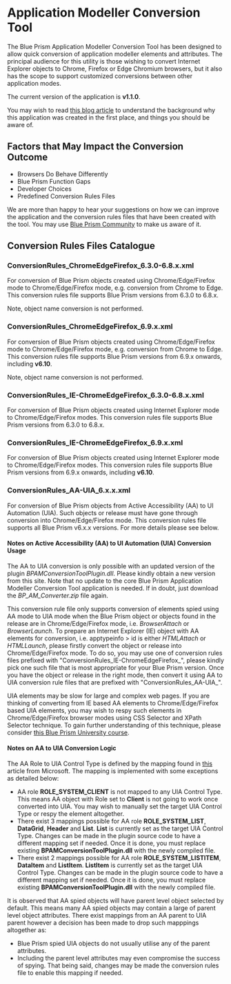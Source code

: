 # Application Modeller Conversion Tool
The Blue Prism Application Modeller Conversion Tool has been designed to allow quick conversion of application modeller elements and attributes. The principal audience for this utility is those wishing to convert Internet Explorer objects to Chrome, Firefox or Edge Chromium browsers, but it also has the scope to support customized conversions between other application modes.

The current version of the application is **v1.1.0**.

You may wish to read [this blog article]("https://community.blueprism.com/blogs/bruce-liu1/2020/09/20/accelerating-your-migration-away-from-the-internet?CommunityKey=1e516cfe-4d1f-4de9-a9eb-58d15bf38c81")  to understand the background why this application was created in the first place, and things you should be aware of.

## Factors that May Impact the Conversion Outcome

* Browsers Do Behave Differently
* Blue Prism Function Gaps
* Developer Choices
* Predefined Conversion Rules Files

We are more than happy to hear your suggestions on how we can improve the application and the conversion rules files that have been created with the tool. You may use [Blue Prism Community]("https://community.blueprism.com/home") to make us aware of it.

## Conversion Rules Files Catalogue

### ConversionRules_ChromeEdgeFirefox_6.3.0-6.8.x.xml
For conversion of Blue Prism objects created using Chrome/Edge/Firefox mode to Chrome/Edge/Firefox mode, e.g. conversion from Chrome to Edge. This conversion rules file supports Blue Prism versions from 6.3.0 to 6.8.x.

Note, object name conversion is not performed.

### ConversionRules_ChromeEdgeFirefox_6.9.x.xml
For conversion of Blue Prism objects created using Chrome/Edge/Firefox mode to Chrome/Edge/Firefox mode, e.g. conversion from Chrome to Edge. This conversion rules file supports Blue Prism versions from 6.9.x onwards, including **v6.10**. 

Note, object name conversion is not performed.

### ConversionRules_IE-ChromeEdgeFirefox_6.3.0-6.8.x.xml
For conversion of Blue Prism objects created using Internet Explorer mode to Chrome/Edge/Firefox modes. This conversion rules file supports Blue Prism versions from 6.3.0 to 6.8.x.

### ConversionRules_IE-ChromeEdgeFirefox_6.9.x.xml
For conversion of Blue Prism objects created using Internet Explorer mode to Chrome/Edge/Firefox modes. This conversion rules file supports Blue Prism versions from 6.9.x onwards, including **v6.10**.

### ConversionRules_AA-UIA_6.x.x.xml
For conversion of Blue Prism objects from Active Accessibility (AA) to UI Automation (UIA). Such objects or release must have gone through conversion into Chrome/Edge/Firefox mode. This conversion rules file supports all Blue Prism v6.x.x versions. For more details please see below.

#### Notes on Active Accessibility (AA) to UI Automation (UIA) Conversion Usage
The AA to UIA conversion is only possible with an updated version of the plugin *BPAMConversionToolPlugin.dll*. Please kindly obtain a new version from this site. Note that no update to the core Blue Prism Application Modeller Conversion Tool application is needed. If in doubt, just download the *BP_AM_Converter.zip* file again.

This conversion rule file only supports conversion of elements spied using AA mode to UIA mode when the Blue Prism object or objects found in the release are in Chrome/Edge/Firefox mode, i.e. *BrowserAttach* or *BrowserLaunch*. To prepare an Internet Explorer (IE) object with AA elements for conversion, i.e. apptypeinfo > id is either *HTMLAttach* or *HTMLLaunch*, please firstly convert the object or release into Chrome/Edge/Firefox mode. To do so, you may use one of conversion rules files prefixed with "ConversionRules_IE-ChromeEdgeFirefox_", please kindly pick one such file that is most appropriate for your Blue Prism version. Once you have the object or release in the right mode, then convert it using AA to UIA conversion rule files that are prefixed with "ConversionRules_AA-UIA_".

UIA elements may be slow for large and complex web pages. If you are thinking of converting from IE based AA elements to Chrome/Edge/Firefox based UIA elements, you may wish to respy such elements in Chrome/Edge/Firefox browser modes using CSS Selector and XPath Selector technique. To gain further understanding of this technique, please consider [this Blue Prism University course]("https://university.blueprism.com/learn/course/16924/Spying%2520Using%2520CSS%2520Selector%2520and%2520Xpath").

#### Notes on AA to UIA Conversion Logic
The AA Role to UIA Control Type is defined by the mapping found in [this](https://docs.microsoft.com/en-us/windows/win32/winauto/uiauto-msaa#:~:text=Microsoft%20Active%20Accessibility%20is%20the,products%20and%20automated%20testing%20tools) article from Microsoft. The mapping is implemented with some exceptions as detailed below:

* AA role **ROLE_SYSTEM_CLIENT** is not mapped to any UIA Control Type. This means AA object with Role set to **Client** is not going to work once converted into UIA. You may wish to manually set the target UIA Control Type or respy the element altogether.
* There exist 3 mappings possible for AA role **ROLE_SYSTEM_LIST**, **DataGrid**, **Header** and **List**. **List** is currently set as the target UIA Control Type. Changes can be made in the plugin source code to have a different mapping set if needed. Once it is done, you must replace existing **BPAMConversionToolPlugin.dll** with the newly compiled file.
* There exist 2 mappings possible for AA role **ROLE_SYSTEM_LISTITEM**, **DataItem** and **ListItem**. **ListItem** is currently set as the target UIA Control Type. Changes can be made in the plugin source code to have a different mapping set if needed. Once it is done, you must replace existing **BPAMConversionToolPlugin.dll** with the newly compiled file.

It is observed that AA spied objects will have parent level object selected by default. This means many AA spied objects may contain a large of parent level object attributes. There exist mappings from an AA parent to UIA parent however a decision has been made to drop such mapppings altogether as:
* Blue Prism spied UIA objects do not usually utilise any of the parent attributes. 
* Including the parent level attributes may even compromise the success of spying.
That being said, changes may be made the conversion rules file to enable this mapping if needed.